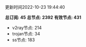 更新时间2022-10-23 19:44:40

**总订阅: 45**
**总节点: 2392**
**有效节点: 431**
- v2ray节点: 214
- trojan节点: 34
- ss节点: 183
